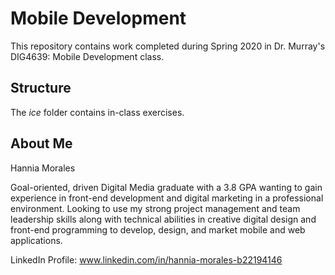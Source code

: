 # Mobile Development
This repository contains work completed during Spring 2020 in Dr. Murray's DIG4639: Mobile Development class.

## Structure
The *ice* folder contains in-class exercises. 

## About Me
Hannia Morales

Goal-oriented, driven Digital Media graduate with a 3.8 GPA wanting to gain experience in front-end development and digital marketing in a professional environment. Looking to use my strong project management and team leadership skills along with technical abilities in creative digital design and front-end programming to develop, design, and market mobile and web applications.

LinkedIn Profile: www.linkedin.com/in/hannia-morales-b22194146
